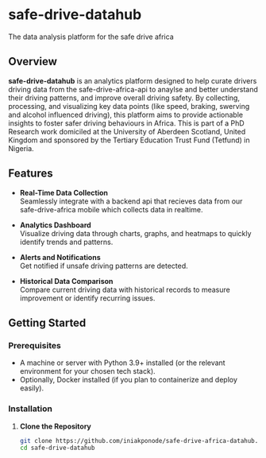 # safe-drive-datahub

The data analysis platform for the safe drive africa

## Overview

**safe-drive-datahub** is an analytics platform designed to help curate drivers driving data from the safe-drive-africa-api to anaylse and better understand their driving patterns, and improve overall driving safety. By collecting, processing, and visualizing key data points (like speed, braking, swerving and alcohol influenced driving), this platform aims to provide actionable insights to foster safer driving behaviours in Africa. This is part of a PhD Research work domiciled at the University of Aberdeen Scotland, United Kingdom and sponsored by the Tertiary Education Trust Fund (Tetfund) in Nigeria.

## Features

- **Real-Time Data Collection**  
  Seamlessly integrate with a backend api that recieves data from our safe-drive-africa mobile which collects data in realtime.

- **Analytics Dashboard**  
  Visualize driving data through charts, graphs, and heatmaps to quickly identify trends and patterns.

- **Alerts and Notifications**  
  Get notified if unsafe driving patterns are detected.

- **Historical Data Comparison**  
  Compare current driving data with historical records to measure improvement or identify recurring issues.

## Getting Started

### Prerequisites

- A machine or server with Python 3.9+ installed (or the relevant environment for your chosen tech stack).
- Optionally, Docker installed (if you plan to containerize and deploy easily).

### Installation

1. **Clone the Repository**  
   ```bash
   git clone https://github.com/iniakponode/safe-drive-africa-datahub.git
   cd safe-drive-datahub
